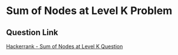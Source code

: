 # Sum of Nodes at Level K Problem

## Question Link

[Hackerrank - Sum of Nodes at Level K Question](https://www.hackerrank.com/contests/target-samsung-13-nov19/challenges/sum-of-nodes-in-kth-level)

